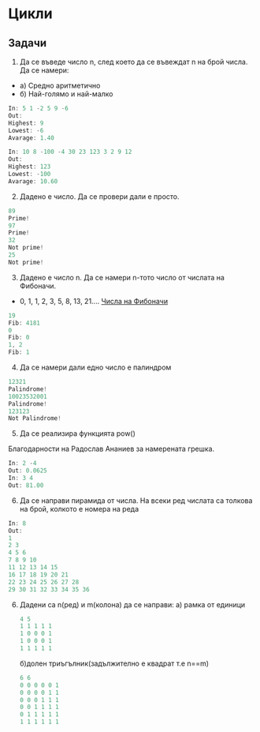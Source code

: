 # Цикли

## Задачи

1. Да се въведе число n, след което да се въвеждат n на брой числа. Да се намери:

- a) Средно аритметично
- б) Най-голямо и най-малко

```c
In: 5 1 -2 5 9 -6
Out:
Highest: 9
Lowest: -6
Avarage: 1.40

In: 10 8 -100 -4 30 23 123 3 2 9 12
Out:
Highest: 123
Lowest: -100
Avarage: 10.60
```

2. Дадено е число. Да се провери дали е просто.

```c
89
Prime!
97
Prime!
32
Not prime!
25
Not prime!
```

3. Дадено е число n. Да се намери n-тото число от числата на Фибоначи.

- 0, 1, 1, 2, 3, 5, 8, 13, 21....
  [Числа на Фибоначи](https://bg.wikipedia.org/wiki/%D0%A7%D0%B8%D1%81%D0%BB%D0%B0_%D0%BD%D0%B0_%D0%A4%D0%B8%D0%B1%D0%BE%D0%BD%D0%B0%D1%87%D0%B8)

```c
19
Fib: 4181
0
Fib: 0
1, 2
Fib: 1
```

4. Да се намери дали едно число е палиндром

```c
12321
Palindrome!
10023532001
Palindrome!
123123
Not Palindrome!
```

5. Да се реализира функцията pow()

Благодарности на Радослав Ананиев за намерената грешка.

```c
In: 2 -4
Out: 0.0625
In: 3 4
Out: 81.00
```

6. Да се направи пирамида от числа. На всеки ред числата са толкова на брой, колкото е номера на реда

```c
In: 8
Out:
1
2 3
4 5 6
7 8 9 10
11 12 13 14 15
16 17 18 19 20 21
22 23 24 25 26 27 28
29 30 31 32 33 34 35 36
```

6. Дадени са n(ред) и m(колона) да се направи:
   а) рамка от единици
   ```c
   4 5
   1 1 1 1 1
   1 0 0 0 1
   1 0 0 0 1
   1 1 1 1 1
   ```
   б)долен триъгълник(задължително е квадрат т.е n==m)
   ```c
   6 6
   0 0 0 0 0 1
   0 0 0 0 1 1
   0 0 0 1 1 1
   0 0 1 1 1 1
   0 1 1 1 1 1
   1 1 1 1 1 1
   ```

